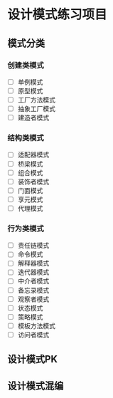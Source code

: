 # 设计模式练习项目

## 模式分类

### 创建类模式

+ [ ] 单例模式
+ [ ] 原型模式
+ [ ] 工厂方法模式
+ [ ] 抽象工厂模式
+ [ ] 建造者模式

### 结构类模式

+ [ ] 适配器模式
+ [ ] 桥梁模式
+ [ ] 组合模式
+ [ ] 装饰者模式
+ [ ] 门面模式
+ [ ] 享元模式
+ [ ] 代理模式

### 行为类模式

+ [ ] 责任链模式
+ [ ] 命令模式
+ [ ] 解释器模式
+ [ ] 迭代器模式
+ [ ] 中介者模式
+ [ ] 备忘录模式
+ [ ] 观察者模式
+ [ ] 状态模式
+ [ ] 策略模式
+ [ ] 模板方法模式
+ [ ] 访问者模式

## 设计模式PK

## 设计模式混编
